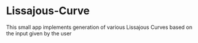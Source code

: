 # Lissajous-Curve
This small app implements generation of various Lissajous Curves based on the input given by the user
